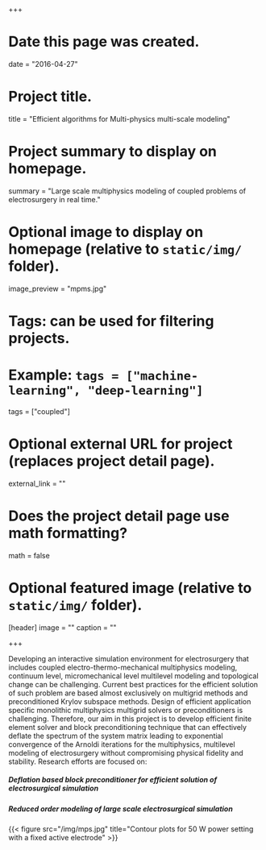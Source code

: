 +++
# Date this page was created.
date = "2016-04-27"

# Project title.
title = "Efficient algorithms for Multi-physics multi-scale modeling"

# Project summary to display on homepage.
summary = "Large scale multiphysics modeling of coupled problems of electrosurgery in real time."

# Optional image to display on homepage (relative to `static/img/` folder).
image_preview = "mpms.jpg"

# Tags: can be used for filtering projects.
# Example: `tags = ["machine-learning", "deep-learning"]`
tags = ["coupled"]

# Optional external URL for project (replaces project detail page).
external_link = ""

# Does the project detail page use math formatting?
math = false

# Optional featured image (relative to `static/img/` folder).
[header]
image = ""
caption = ""

+++

Developing an interactive simulation environment for electrosurgery that includes coupled electro-thermo-mechanical multiphysics modeling, continuum level, micromechanical level multilevel modeling and topological change can be challenging. Current best practices for the efficient solution of such problem are based almost exclusively on multigrid methods and preconditioned Krylov subspace methods. Design of efficient application specific monolithic multiphysics multigrid solvers or preconditioners is challenging. Therefore, our aim in this project is to develop efficient finite element solver and block preconditioning technique that can effectively deflate the spectrum of the system matrix leading to exponential convergence of the Arnoldi iterations for the multiphysics, multilevel modeling of electrosurgery without compromising physical fidelity and stability. Research efforts are focused on:
##### Deflation based block preconditioner for efficient solution of electrosurgical simulation
##### Reduced order modeling of large scale electrosurgical simulation
{{< figure src="/img/mps.jpg" title="Contour plots for 50 W power setting with a fixed active electrode" >}}